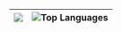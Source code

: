 | <img align="center" src="https://github-readme-stats.vercel.app/api?username=im-nayeem&count_private=true&include_all_commits=true&show_icons=true&theme=dark&text_color=lightgrey"/> | <img align="center" src="https://github-readme-stats.vercel.app/api/top-langs/?username=im-nayeem&count_private=true&include_all_commits=true&show_icons=true&theme=dark&layout=compact&langs_count=10" alt="Top Languages" /> |
|---|---|
